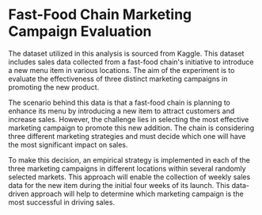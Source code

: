 
# Fast-Food Chain Marketing Campaign Evaluation

The dataset utilized in this analysis is sourced from Kaggle. 
This dataset includes sales data collected from a fast-food chain's initiative to introduce a new menu item in various locations. 
The aim of the experiment is to evaluate the effectiveness of three distinct marketing campaigns in promoting the new product.

The scenario behind this data is that a fast-food chain is planning to enhance its menu by introducing a new item to attract customers and increase sales. However, the challenge lies in selecting the most effective marketing campaign to promote this new addition. The chain is considering three different marketing strategies and must decide which one will have the most significant impact on sales.

To make this decision, an empirical strategy is implemented in each of the three marketing campaigns in different locations within several randomly selected markets. This approach will enable the collection of weekly sales data for the new item during the initial four weeks of its launch. This data-driven approach will help to determine which marketing campaign is the most successful in driving sales.
